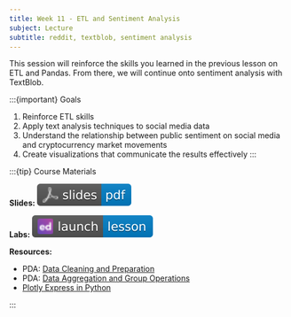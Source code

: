 ```yaml
---
title: Week 11 - ETL and Sentiment Analysis
subject: Lecture
subtitle: reddit, textblob, sentiment analysis
---
```


This session will reinforce the skills you learned in the previous lesson on ETL and Pandas. From there, we will continue onto sentiment analysis with TextBlob.

:::{important} Goals
1. Reinforce ETL skills
2. Apply text analysis techniques to social media data
3. Understand the relationship between public sentiment on social media and cryptocurrency market movements
4. Create visualizations that communicate the results effectively
:::

:::{tip} Course Materials

**Slides:** [![](images/slides-pdf-blue-adobeacrobatreader.svg)][pdf link1]

**Labs:** [![](images/launch-lesson-blue-ed.svg)][notebook link]

**Resources:**
* PDA: [Data Cleaning and Preparation][pda link1]
* PDA: [Data Aggregation and Group Operations][pda link2]
* [Plotly Express in Python][plotly link]

:::

[pdf link1]: https://khlee42.github.io/datahandling-content-pdf/etl_sentiment.pdf
[notebook link]: https://edstem.org/us/courses/46034/lessons/81721
[pda link1]: https://wesmckinney.com/book/data-cleaning
[pda link2]: https://wesmckinney.com/book/data-aggregation
[plotly link]: https://plotly.com/python/plotly-express/